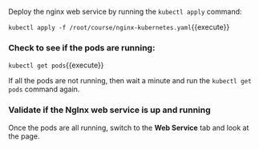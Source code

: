 Deploy the nginx web service by running the `kubectl apply` command:

`kubectl apply -f /root/course/nginx-kubernetes.yaml`{{execute}}

### Check to see if the pods are running:

`kubectl get pods`{{execute}}

If all the pods are not running, then wait a minute and run the `kubectl get pods` command again. 

### Validate if the NgInx web service is up and running 

Once the pods are all running, switch to the **Web Service** tab and look at the page.
